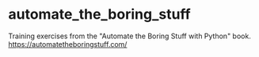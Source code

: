 # automate_the_boring_stuff
Training exercises from the "Automate the Boring Stuff with Python" book.
https://automatetheboringstuff.com/
